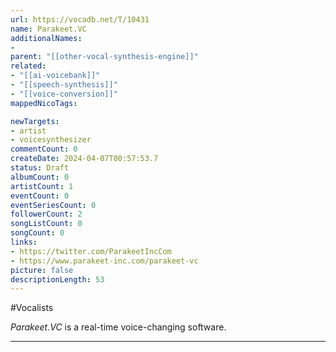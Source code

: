 ```yaml
---
url: https://vocadb.net/T/10431
name: Parakeet.VC
additionalNames: 
- 
parent: "[[other-vocal-synthesis-engine]]"
related:
- "[[ai-voicebank]]"
- "[[speech-synthesis]]"
- "[[voice-conversion]]"
mappedNicoTags:

newTargets:
- artist
- voicesynthesizer
commentCount: 0
createDate: 2024-04-07T00:57:53.7
status: Draft
albumCount: 0
artistCount: 1
eventCount: 0
eventSeriesCount: 0
followerCount: 2
songListCount: 0
songCount: 0
links: 
- https://twitter.com/ParakeetIncCom
- https://www.parakeet-inc.com/parakeet-vc
picture: false
descriptionLength: 53
---
```


#Vocalists

_Parakeet.VC_ is a real-time voice-changing software.

---

